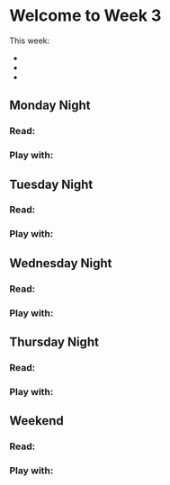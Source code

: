 # Welcome to Week 3

This week:

* 
* 
* 

## Monday Night

### Read:

### Play with:

## Tuesday Night

### Read:

### Play with:

## Wednesday Night

### Read:

### Play with:

## Thursday Night

### Read:

### Play with:

## Weekend

### Read:

### Play with: